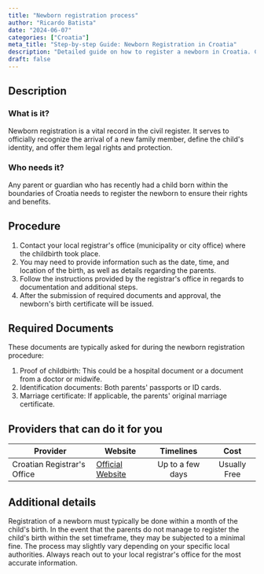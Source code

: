 ```yaml
---
title: "Newborn registration process"
author: "Ricardo Batista"
date: "2024-06-07"
categories: ["Croatia"]
meta_title: "Step-by-step Guide: Newborn Registration in Croatia"
description: "Detailed guide on how to register a newborn in Croatia. Contains procedure, required documents, and possible service providers."
draft: false
---
```


## Description
### What is it?
Newborn registration is a vital record in the civil register. It serves to officially recognize the arrival of a new family member, define the child's identity, and offer them legal rights and protection.

### Who needs it?
Any parent or guardian who has recently had a child born within the boundaries of Croatia needs to register the newborn to ensure their rights and benefits.

## Procedure
1. Contact your local registrar's office (municipality or city office) where the childbirth took place. 
2. You may need to provide information such as the date, time, and location of the birth, as well as details regarding the parents.
3. Follow the instructions provided by the registrar's office in regards to documentation and additional steps.
4. After the submission of required documents and approval, the newborn's birth certificate will be issued.

## Required Documents
These documents are typically asked for during the newborn registration procedure:
1. Proof of childbirth: This could be a hospital document or a document from a doctor or midwife.
2. Identification documents: Both parents' passports or ID cards.
3. Marriage certificate: If applicable, the parents' original marriage certificate.

## Providers that can do it for you

| Provider        |     Website                     |     Timelines    |       Cost      |
| --------------- | ------------------------------- |  :-------------: | :-------------: |
| Croatian Registrar's Office |[Official Website](http://uprava.gov.hr/)| Up to a few days | Usually Free  |

## Additional details
Registration of a newborn must typically be done within a month of the child's birth. In the event that the parents do not manage to register the child's birth within the set timeframe, they may be subjected to a minimal fine. The process may slightly vary depending on your specific local authorities. Always reach out to your local registrar's office for the most accurate information.